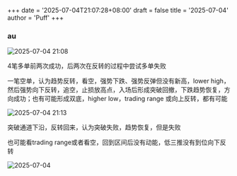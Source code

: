 +++
date = '2025-07-04T21:07:28+08:00'
draft = false
title = '2025-07-04'
author = 'Puff'
+++

### au

![2025-07-04 21:08](/images/2025-07-04-21-08-34.png)

4笔多单前两次成功，后两次在反转的过程中尝试多单失败

一笔空单，认为趋势反转，看空，强势下跌、强势反弹但没有新高，lower high，然后强势向下反转，追空，止损放高点，入场后形成突破回撤，下跌趋势恢复，方向成功；也有可能形成双底，higher low，trading range 或向上反转，都有可能

![2025-07-04 21:13](/images/2025-07-04-21-13-54.png)

突破通道下沿，反转回来，认为突破失败，趋势恢复，但是失败

也可能看trading range或者看空，回到区间后没有动能，低三推没有到位向下反转

![2025-07-04](/images/2025-07-04-21-48-16.png)

